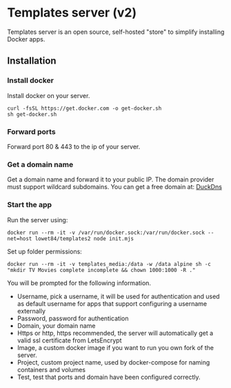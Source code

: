 # Templates server (v2)

Templates server is an open source, self-hosted "store" to simplify installing Docker apps.

## Installation

### Install docker

Install docker on your server.

```
curl -fsSL https://get.docker.com -o get-docker.sh
sh get-docker.sh
```

### Forward ports

Forward port 80 & 443 to the ip of your server.

### Get a domain name

Get a domain name and forward it to your public IP. The domain provider must support wildcard subdomains.
You can get a free domain at: [DuckDns](https://www.duckdns.org/)

### Start the app

Run the server using:

```
docker run --rm -it -v /var/run/docker.sock:/var/run/docker.sock --net=host lowet84/templates2 node init.mjs
```

Set up folder permissions:
```
docker run --rm -it -v templates_media:/data -w /data alpine sh -c "mkdir TV Movies complete incomplete && chown 1000:1000 -R ."
```

You will be prompted for the following information.

- Username, pick a username, it will be used for authentication and used as default username for apps that support
  configuring a username externally
- Password, password for authentication
- Domain, your domain name
- Https or http, https recommended, the server will automatically get a valid ssl certificate from LetsEncrypt
- Image, a custom docker image if you want to run you own fork of the server.
- Project, custom project name, used by docker-compose for naming containers and volumes
- Test, test that ports and domain have been configured correctly. 

